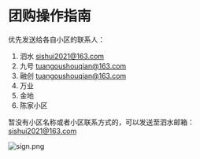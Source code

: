 # 团购操作指南

优先发送给各自小区的联系人： 
1. 泗水 sishui2021@163.com
2. 九号 tuangoushouqian@163.com
3. 融创 tuangoushouqian@163.com
4. 万业
5. 金地
6. 陈家小区


暂没有小区名称或者小区联系方式的，可以发送至泗水邮箱：sishui2021@163.com

![sign.png](https://i.loli.net/2021/08/15/CZ1sPOcgB6aonMU.png)

